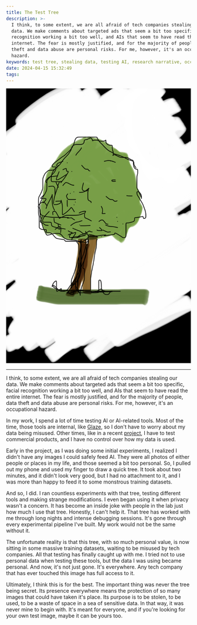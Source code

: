 ```yaml
---
title: The Test Tree
description: >-
  I think, to some extent, we are all afraid of tech companies stealing our
  data. We make comments about targeted ads that seem a bit too specific, facial
  recognition working a bit too well, and AIs that seem to have read the entire
  internet. The fear is mostly justified, and for the majority of people, data
  theft and data abuse are personal risks. For me, however, it's an occupational
  hazard.
keywords: test tree, stealing data, testing AI, research narrative, occupational hazard
date: 2024-04-15 15:32:49
tags:
---
```


<img src="/images/test_tree.png" alt="Test Tree, by Ronik Bhaskar.">

---

I think, to some extent, we are all afraid of tech companies stealing our data. We make comments about targeted ads that seem a bit too specific, facial recognition working a bit too well, and AIs that seem to have read the entire internet. The fear is mostly justified, and for the majority of people, data theft and data abuse are personal risks. For me, however, it's an occupational hazard.

In my work, I spend a lot of time testing AI or AI-related tools. Most of the time, those tools are internal, like [Glaze](https://glaze.cs.uchicago.edu/webglaze.html), so I don't have to worry about my data being misused. Other times, like in a recent [project](https://arxiv.org/abs/2402.03214), I have to test commercial products, and I have no control over how my data is used. 

Early in the project, as I was doing some initial experiments, I realized I didn't have any images I could safely feed AI. They were all photos of either people or places in my life, and those seemed a bit too personal. So, I pulled out my phone and used my finger to draw a quick tree. It took about two minutes, and it didn't look very good, but I had no attachment to it, and I was more than happy to feed it to some monstrous training datasets. 

And so, I did. I ran countless experiments with that tree, testing different tools and making strange modifications. I even began using it when privacy wasn't a concern. It has become an inside joke with people in the lab just how much I use that tree. Honestly, I can't help it. That tree has worked with me through long nights and intense debugging sessions. It's gone through every experimental pipeline I've built. My work would not be the same without it.

The unfortunate reality is that this tree, with so much personal value, is now sitting in some massive training datasets, waiting to be misused by tech companies. All that testing has finally caught up with me. I tried not to use personal data when testing these tools, but the data I was using became personal. And now, it's not just gone. It's everywhere. Any tech company that has ever touched this image has full access to it.

Ultimately, I think this is for the best. The important thing was never the tree being secret. Its presence everywhere means the protection of so many images that could have taken it's place. Its purpose is to be stolen, to be used, to be a waste of space in a sea of sensitive data. In that way, it was never mine to begin with. It's meant for everyone, and if you're looking for your own test image, maybe it can be yours too.
